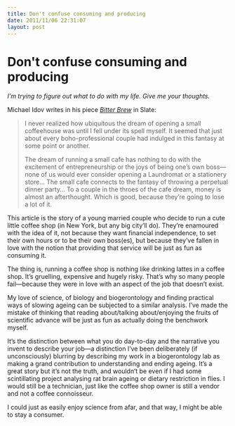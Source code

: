 ```yaml
---
title: Don't confuse consuming and producing
date: 2011/11/06 22:31:07
layout: post
---
```

# Don't confuse consuming and producing

_I’m trying to figure out what to do with my life. Give me your thoughts._

Michael Idov writes in his piece _[Bitter Brew](http://www.slate.com/articles/life/a_fine_whine/2005/12/bitter_brew.html)_ in Slate:

> I never realized how ubiquitous the dream of opening a small coffeehouse was until I fell under its spell myself. It seemed that just about every boho-professional couple had indulged in this fantasy at some point or another. 
> 
> The dream of running a small cafe has nothing to do with the excitement of entrepreneurship or the joys of being one’s own boss—none of us would ever consider opening a Laundromat or a stationery store… The small cafe connects to the fantasy of throwing a perpetual dinner party… To a couple in the throes of the cafe dream, money is almost an afterthought. Which is good, because they’re going to lose a lot of it.

This article is the story of a young married couple who decide to run a cute little coffee shop (in New York, but any big city’ll do). They’re enamoured with the idea of it, not because they want financial independence, to set their own hours or to be their own boss(es), but because they’ve fallen in love with the notion that providing that service will be just as fun as consuming it.

The thing is, running a coffee shop is nothing like drinking lattes in a coffee shop. It’s gruelling, expensive and hugely risky. That’s why so many people fail—because they were in love with an aspect of the job that doesn’t exist.

My love of science, of biology and biogerontology and finding practical ways of slowing ageing can be subjected to a similar analysis. I’ve made the mistake of thinking that reading about/talking about/enjoying the fruits of scientific advance will be just as fun as actually doing the benchwork myself.

It’s the distinction between what you do day-to-day and the narrative you invent to describe your job—a distinction I’ve been deliberately (if unconsciously) blurring by describing my work in a biogerontology lab as making a grand contribution to understanding and ending ageing. It’s a great story but it’s not the truth, and wouldn’t be even if I had some scintillating project analysing rat brain ageing or dietary restriction in flies. I would still be a technician, just like the coffee shop owner is still a vendor and not a coffee connoisseur.

I could just as easily enjoy science from afar, and that way, I might be able to stay a consumer.
